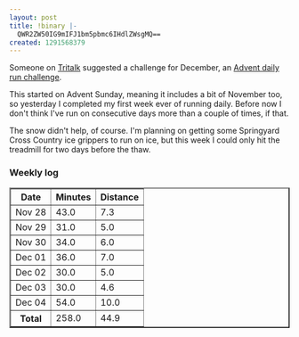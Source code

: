 ```yaml
---
layout: post
title: !binary |-
  QWR2ZW50IG9mIFJ1bm5pbmc6IHdlZWsgMQ==
created: 1291568379
---
```

Someone on <a href="http://www.tritalk.co.uk">Tritalk</a> suggested a challenge for December, an <a href="http://www.tritalk.co.uk/forums/viewtopic.php?t=74357">Advent daily run challenge</a>.

This started on Advent Sunday, meaning it includes a bit of November too, so yesterday I completed my first week ever of running daily. Before now I don't think I've run on consecutive days more than a couple of times, if that. 

The snow didn't help, of course. I'm planning on getting some Springyard Cross Country ice grippers to run on ice, but this week I could only hit the treadmill for two days before the thaw. 

<h3>Weekly log</h3>
<table width="50%" border="2">
<tr><th>Date</th><th>Minutes</th><th>Distance</th></tr>
<tr><td>Nov 28</td><td>43.0</td><td>7.3</td></tr>
<tr><td>Nov 29</td><td>31.0</td><td>5.0</td></tr>
<tr><td>Nov 30</td><td>34.0</td><td>6.0</td></tr>
<tr><td>Dec 01</td><td>36.0</td><td>7.0</td></tr>
<tr><td>Dec 02</td><td>30.0</td><td>5.0</td></tr>
<tr><td>Dec 03</td><td>30.0</td><td>4.6</td></tr>
<tr><td>Dec 04</td><td>54.0</td><td>10.0</td></tr>
<tr><th>Total</th><td>258.0</td><td>44.9</td>
</table>
